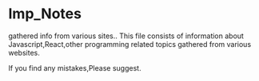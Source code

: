 # Imp_Notes
gathered info from various sites..
This file consists of information about Javascript,React,other programming related topics gathered from various websites.

If you find any mistakes,Please suggest.
